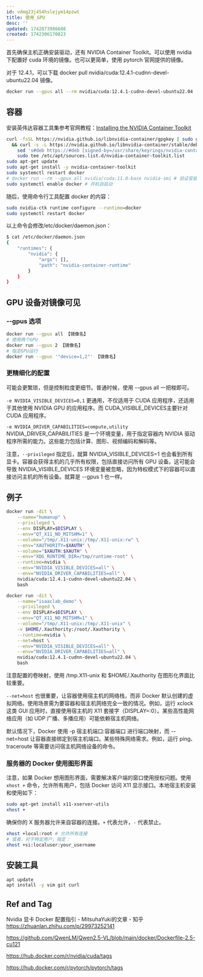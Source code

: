 ```yaml
---
id: vdmg23j454hslejym14pzwt
title: 使用_GPU
desc: ''
updated: 1742873986608
created: 1742306170823
---
```


首先确保主机正确安装驱动，还有 NVIDIA Container Toolkit。可以使用 nvidia 下配置好 cuda 环境的镜像。也可以更简单，使用 pytorch 官网提供的镜像。

对于 12.4.1，可以下载 docker pull nvidia/cuda:12.4.1-cudnn-devel-ubuntu22.04 镜像。

```bash
docker run --gpus all --rm nvidia/cuda:12.4.1-cudnn-devel-ubuntu22.04
```

## 容器

安装英伟达容器工具集参考官网教程：[Installing the NVIDIA Container Toolkit](https://docs.nvidia.com/datacenter/cloud-native/container-toolkit/latest/install-guide.html)

```bash
curl -fsSL https://nvidia.github.io/libnvidia-container/gpgkey | sudo gpg --dearmor -o /usr/share/keyrings/nvidia-container-toolkit-keyring.gpg \
  && curl -s -L https://nvidia.github.io/libnvidia-container/stable/deb/nvidia-container-toolkit.list | \
    sed 's#deb https://#deb [signed-by=/usr/share/keyrings/nvidia-container-toolkit-keyring.gpg] https://#g' | \
    sudo tee /etc/apt/sources.list.d/nvidia-container-toolkit.list
sudo apt-get update
sudo apt-get install -y nvidia-container-toolkit
sudo systemctl restart docker
# docker run --rm --gpus all nvidia/cuda:11.0-base nvidia-smi # 验证安装
sudo systemctl enable docker # 开机自启动
```

随后，使用命令行工具配置 docker 的内容：

```bash
sudo nvidia-ctk runtime configure --runtime=docker
sudo systemctl restart docker
```

以上命令会修改/etc/docker/daemon.json：

```bash
$ cat /etc/docker/daemon.json 
{
    "runtimes": {
        "nvidia": {
            "args": [],
            "path": "nvidia-container-runtime"
        }
    }
}
```

## GPU 设备对镜像可见

### --gpus 选项

```bash
docker run --gpus all 【镜像名】 
# 使用两个GPU 
docker run --gpus 2 【镜像名】 
# 指定GPU运行 
docker run --gpus '"device=1,2"' 【镜像名】
```

### 更精细化的配置

可能会更繁琐，但是控制粒度更细节。普通时候，使用 --gpus all 一把梭即可。

`-e NVIDIA_VISIBLE_DEVICES=0,1` 更通用，不仅适用于 CUDA 应用程序，还适用于其他使用 NVIDIA GPU 的应用程序。而 CUDA_VISIBLE_DEVICES主要针对 CUDA 应用程序。

`-e NVIDIA_DRIVER_CAPABILITIES=compute,utility` NVIDIA_DRIVER_CAPABILITIES 是一个环境变量，用于指定容器内 NVIDIA 驱动程序所需的能力。这些能力包括计算、图形、视频编码和解码等。

注意，`--privileged` 指定后，就算 NVIDIA_VISIBLE_DEVICES=1 也会看到所有显卡。容器会获得主机的几乎所有权限，包括直接访问所有 GPU 设备。这可能会导致 NVIDIA_VISIBLE_DEVICES 环境变量被忽略，因为特权模式下的容器可以直接访问主机的所有设备。就算是 --gpus 1 也一样。

## 例子

```bash
docker run -dit \
    --name="humanup" \
    --privileged \
    --env DISPLAY=$DISPLAY \
    --env="QT_X11_NO_MITSHM=1" \
    --volume="/tmp/.X11-unix:/tmp/.X11-unix:rw" \
    --env="XAUTHORITY=$XAUTH" \
    --volume="$XAUTH:$XAUTH" \
    --env="XDG_RUNTIME_DIR=/tmp/runtime-root" \
    --runtime=nvidia \
    --env="NVIDIA_VISIBLE_DEVICES=all" \
    --env="NVIDIA_DRIVER_CAPABILITIES=all" \
    nvidia/cuda:12.4.1-cudnn-devel-ubuntu22.04 \
    bash
```

```bash
docker run -dit \
    --name="isaaclab_demo" \
    --privileged \
    --env DISPLAY=$DISPLAY \
    --env="QT_X11_NO_MITSHM=1" \
    --volume="/tmp/.X11-unix:/tmp/.X11-unix" \
    -v $HOME/.Xauthority:/root/.Xauthority \
    --runtime=nvidia \
    --net=host \
    --env="NVIDIA_VISIBLE_DEVICES=all" \
    --env="NVIDIA_DRIVER_CAPABILITIES=all" \
    nvidia/cuda:12.4.1-cudnn-devel-ubuntu22.04 \
    bash
```

注意配置的卷映射，使用 /tmp.X11-unix 和 $HOME/.Xauthority 在图形化界面比较重要。

`--net=host` 也很重要，让容器使用宿主机的网络栈，而非 Docker 默认创建的虚拟网络。使用场景需为要容器和宿主机网络完全一致的情况。例如，运行 xclock 这类 GUI 应用时，直接使用宿主机的 X11 套接字（DISPLAY=:0）。某些高性能网络应用（如 UDP 广播、多播应用）可能依赖宿主机网络。

默认情况下，Docker 使用 -p 宿主机端口:容器端口 进行端口映射，而 --net=host 让容器直接绑定到宿主机端口。某些特殊网络需求。例如，运行 ping、traceroute 等需要访问宿主机网络设备的命令。

### 服务器的 Docker 使用图形界面

注意，如果 Docker 想用图形界面，需要解决客户端的窗口使用授权问题。使用 `xhost +` 命令，允许所有用户，包括 Docker 访问 X11 显示接口。本地宿主机安装和使用如下：

```bash
sudo apt-get install x11-xserver-utils
xhost +
```

确保你的 X 服务器允许来自容器的连接。`+` 代表允许，`-` 代表禁止。
```bash
xhost +local:root # 允许所有连接
# 或者，对于特定用户，指定：
xhost +si:localuser:your_username
```

## 安装工具

```bash
apt update
apt install -y vim git curl
```

## Ref and Tag

Nvidia 显卡 Docker 配置指引 - MitsuhaYuki的文章 - 知乎
https://zhuanlan.zhihu.com/p/29973252141

https://github.com/QwenLM/Qwen2.5-VL/blob/main/docker/Dockerfile-2.5-cu121

https://hub.docker.com/r/nvidia/cuda/tags

https://hub.docker.com/r/pytorch/pytorch/tags